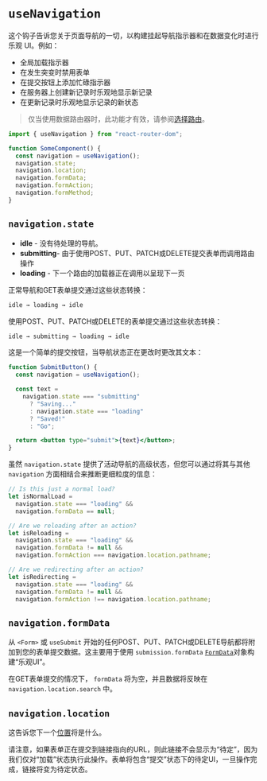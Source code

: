 # `useNavigation`

这个钩子告诉您关于页面导航的一切，以构建挂起导航指示器和在数据变化时进行乐观 UI。例如：

- 全局加载指示器
- 在发生突变时禁用表单
- 在提交按钮上添加忙碌指示器
- 在服务器上创建新记录时乐观地显示新记录
- 在更新记录时乐观地显示记录的新状态

> 仅当使用数据路由器时，此功能才有效，请参阅[选择路由](https://reactrouter.com/en/main/routers/picking-a-router)。
>

```jsx
import { useNavigation } from "react-router-dom";

function SomeComponent() {
  const navigation = useNavigation();
  navigation.state;
  navigation.location;
  navigation.formData;
  navigation.formAction;
  navigation.formMethod;
}
```

## `navigation.state`

- **idle** - 没有待处理的导航。
- **submitting**- 由于使用POST、PUT、PATCH或DELETE提交表单而调用路由操作
- **loading** - 下一个路由的加载器正在调用以呈现下一页

正常导航和GET表单提交通过这些状态转换：

```sh
idle → loading → idle
```

使用POST、PUT、PATCH或DELETE的表单提交通过这些状态转换：

```sh
idle → submitting → loading → idle
```

这是一个简单的提交按钮，当导航状态正在更改时更改其文本：

```jsx
function SubmitButton() {
  const navigation = useNavigation();

  const text =
    navigation.state === "submitting"
      ? "Saving..."
      : navigation.state === "loading"
      ? "Saved!"
      : "Go";

  return <button type="submit">{text}</button>;
}
```

虽然 `navigation.state` 提供了活动导航的高级状态，但您可以通过将其与其他 `navigation` 方面相结合来推断更细粒度的信息：

```jsx
// Is this just a normal load?
let isNormalLoad =
  navigation.state === "loading" &&
  navigation.formData == null;

// Are we reloading after an action?
let isReloading =
  navigation.state === "loading" &&
  navigation.formData != null &&
  navigation.formAction === navigation.location.pathname;

// Are we redirecting after an action?
let isRedirecting =
  navigation.state === "loading" &&
  navigation.formData != null &&
  navigation.formAction !== navigation.location.pathname;
```

## `navigation.formData`

从 `<Form>` 或 `useSubmit` 开始的任何POST、PUT、PATCH或DELETE导航都将附加到您的表单提交数据。这主要用于使用 `submission.formData` [`FormData`](https://developer.mozilla.org/en-US/docs/Web/API/FormData)对象构建“乐观UI”。

在GET表单提交的情况下， `formData` 将为空，并且数据将反映在 `navigation.location.search` 中。

## `navigation.location`

这告诉您下一个[位置](https://reactrouter.com/en/main/utils/location)将是什么。

请注意，如果表单正在提交到链接指向的URL，则此链接不会显示为“待定”，因为我们仅对“加载”状态执行此操作。表单将包含“提交”状态下的待定UI，一旦操作完成，链接将变为待定状态。